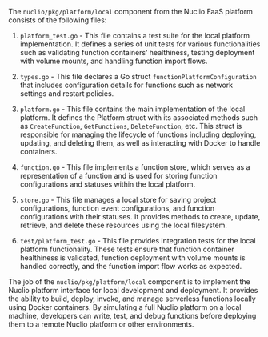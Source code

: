  The `nuclio/pkg/platform/local` component from the Nuclio FaaS platform consists of the following files:

1. `platform_test.go` - This file contains a test suite for the local platform implementation. It defines a series of unit tests for various functionalities such as validating function containers’ healthiness, testing deployment with volume mounts, and handling function import flows.

2. `types.go` - This file declares a Go struct `functionPlatformConfiguration` that includes configuration details for functions such as network settings and restart policies.

3. `platform.go` - This file contains the main implementation of the local platform. It defines the Platform struct with its associated methods such as `CreateFunction`, `GetFunctions`, `DeleteFunction`, etc. This struct is responsible for managing the lifecycle of functions including deploying, updating, and deleting them, as well as interacting with Docker to handle containers.

4. `function.go` - This file implements a function store, which serves as a representation of a function and is used for storing function configurations and statuses within the local platform.

5. `store.go` - This file manages a local store for saving project configurations, function event configurations, and function configurations with their statuses. It provides methods to create, update, retrieve, and delete these resources using the local filesystem.

6. `test/platform_test.go` - This file provides integration tests for the local platform functionality. These tests ensure that function container healthiness is validated, function deployment with volume mounts is handled correctly, and the function import flow works as expected.

The job of the `nuclio/pkg/platform/local` component is to implement the Nuclio platform interface for local development and deployment. It provides the ability to build, deploy, invoke, and manage serverless functions locally using Docker containers. By simulating a full Nuclio platform on a local machine, developers can write, test, and debug functions before deploying them to a remote Nuclio platform or other environments.

